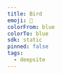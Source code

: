 ```yaml
---
title: Bird
emoji: 🐳
colorFrom: blue
colorTo: blue
sdk: static
pinned: false
tags:
  - deepsite
---
```

